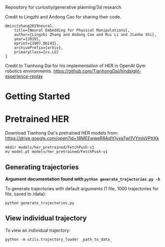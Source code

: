 Repository for curiosity/generative planning/3d research

Credit to Lingzhi and Andong Cao for sharing their code.

```
@misc{zhang2019neural,
    title={Neural Embedding for Physical Manipulations},
    author={Lingzhi Zhang and Andong Cao and Rui Li and Jianbo Shi},
    year={2019},
    eprint={1907.06143},
    archivePrefix={arXiv},
    primaryClass={cs.LG}
}
```

Credit to Tianhong Dai for his implementation of HER in OpenAI Gym robotics environments.
https://github.com/TianhongDai/hindsight-experience-replay

# Getting Started

# Pretrained HER

Download Tianhong Dai's pretrained HER models from:
https://drive.google.com/open?id=18MEEwweR8Ad1t1yxgTwI1VYmIsVPttXk

```
mkdir models/her_pretrained/FetchPush-v1
mv model.pt models/her_pretrained/FetchPush-v1
```

## Generating trajectories

**Argument documentation found with `python generate_trajectories.py -h`**

To generate trajectories with default arguments (1 file, 1000 trajectories for file, saved to /data):
```
python generate_trajectories.py
```

## View individual trajectory

To view an individual trajectory:
```
python -m utils.trajectory_loader _path_to_data_
```